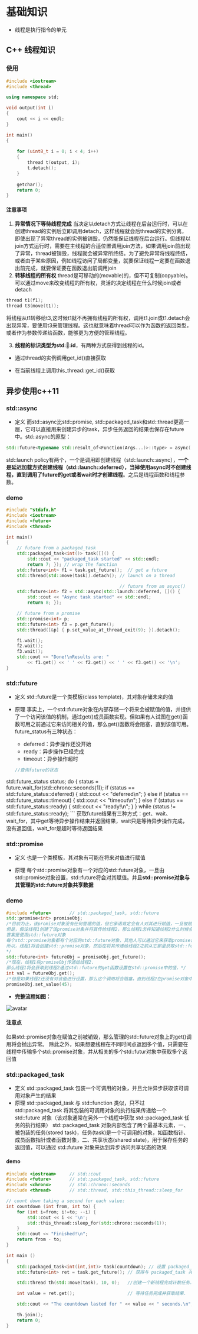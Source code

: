 # 基础知识
- 线程是执行指令的单元

## C++ 线程知识
### 使用
```C++
#include <iostream>
#include <thread>

using namespace std;

void output(int i)
{
    cout << i << endl;
}

int main()
{
    
    for (uint8_t i = 0; i < 4; i++)
    {
        thread t(output, i);
        t.detach(); 
    }
        
    getchar();
    return 0;
}
```
#### 注意事项
1. **异常情况下等待线程完成**
当决定以detach方式让线程在后台运行时，可以在创建thread的实例后立即调用detach，这样线程就会后thread的实例分离，即使出现了异常thread的实例被销毁，仍然能保证线程在后台运行。但线程以join方式运行时，需要在主线程的合适位置调用join方法，如果调用join前出现了异常，thread被销毁，线程就会被异常所终结。为了避免异常将线程终结，或者由于某些原因，例如线程访问了局部变量，就要保证线程一定要在函数退出前完成，就要保证要在函数退出前调用join
2. **转移线程的所有权**
thread是可移动的(movable)的，但不可复制(copyable)。可以通过move来改变线程的所有权，灵活的决定线程在什么时候join或者detach
```C++
thread t1(f1);
thread t3(move(t1));
```
将线程从t1转移给t3,这时候t1就不再拥有线程的所有权，调用t1.join或t1.detach会出现异常，要使用t3来管理线程。这也就意味着thread可以作为函数的返回类型，或者作为参数传递给函数，能够更为方便的管理线程。

3. **线程的标识类型为std::thread::id**，有两种方式获得到线程的id。

- 通过thread的实例调用get_id()直接获取

- 在当前线程上调用this_thread::get_id()获取

## 异步使用c++11

### std::async
- 定义
而std::async比std::promise, std::packaged_task和std::thread更高一层，它可以直接用来创建异步的task，异步任务返回的结果也保存在future中。std::async的原型：
```C++
std::future<typename std::result_of<Function(Args...)>::type> = async( std::launch policy, Function&& f, Args&&... args );
```
std::launch policy有两个，一个是调用即创建线程（std::launch::async），**一个是延迟加载方式创建线程（std::launch::deferred），当掉使用async时不创建线程，直到调用了future的get或者wait时才创建线程**。之后是线程函数和线程参数。
### demo
```C++
#include "stdafx.h"
#include <iostream>
#include <future>
#include <thread>

int main()
{
    // future from a packaged_task
    std::packaged_task<int()> task([]() { 
        std::cout << "packaged_task started" << std::endl;
        return 7; }); // wrap the function
    std::future<int> f1 = task.get_future();  // get a future
    std::thread(std::move(task)).detach(); // launch on a thread

                                           // future from an async()
    std::future<int> f2 = std::async(std::launch::deferred, []() { 
        std::cout << "Async task started" << std::endl;
        return 8; });

    // future from a promise
    std::promise<int> p;
    std::future<int> f3 = p.get_future();
    std::thread([&p] { p.set_value_at_thread_exit(9); }).detach();

    f1.wait();
    f2.wait();
    f3.wait();
    std::cout << "Done!\nResults are: "
        << f1.get() << ' ' << f2.get() << ' ' << f3.get() << '\n';
}

```

### std::future
- 定义
std::future是一个类模板(class template)，其对象存储未来的值
- 原理
事实上，一个std::future对象在内部存储一个将来会被赋值的值，并提供了一个访问该值的机制，通过get()成员函数实现。但如果有人试图在get()函数可用之前通过它来访问相关的值，那么get()函数将会阻塞，直到该值可用。
future_status有三种状态：

	- deferred：异步操作还没开始
	- ready：异步操作已经完成
	- timeout：异步操作超时
	```C++
	//查询future的状态
std::future_status status;
    do {
        status = future.wait_for(std::chrono::seconds(1));
        if (status == std::future_status::deferred) {
            std::cout << "deferred\n";
        } else if (status == std::future_status::timeout) {
            std::cout << "timeout\n";
        } else if (status == std::future_status::ready) {
            std::cout << "ready!\n";
        }
    } while (status != std::future_status::ready); 
	```
	获取future结果有三种方式：get、wait、wait_for，其中get等待异步操作结束并返回结果，wait只是等待异步操作完成，没有返回值，wait_for是超时等待返回结果
### std::promise
- 定义
  也是一个类模板，其对象有可能在将来对值进行赋值

- 原理
  每个std::promise对象有一个对应的std::future对象，一旦由std::promise对象设置，std::future将会对其赋值。并且**std::promise对象与其管理的std::future对象共享数据**
### demo
```C++
#include <future>       // std::packaged_task, std::future
std::promise<int> promiseObj;
/*目前为止，该promise对象没有任何管理的值，但它承诺肯定会有人对其进行赋值，一旦被赋值，就可以通过其管理的std::future对象来获取该值。
但是，假设线程1创建了该promise对象并将其传给线程2，那么线程1怎样知道线程2什么时候会对promise对象进行赋值呢？
答案是使用std::future对象
每个std::promise对象都有个对应的std::future对象，其他人可以通过它来获取promise设置的值。
所以，线程1将会创建std::promise对象，然后在将其传递给线程2之前从它那里获取std::future对象
*/
std::future<int> futureObj = promiseObj.get_future();
/*现在，线程1将promiseObj传递给线程2.
那么线程1将会获取到线程2通过std::future的get函数设置在std::promise中的值，*/
int val = futureObj.get();
/*但是如果线程2还没有对该值进行设置，那么这个调用将会阻塞，直到线程2在promise对象中对该值进行设置。*/
promiseObj.set_value(45);
```
- **完整流程如图：**

![avatar](thread_png/20171111173024298.png)

#### 注意点
如果std::promise对象在赋值之前被销毁，那么管理的std::future对象上的get()调用将会抛出异常。
除此之外，如果想要线程在不同时间点返回多个值，只需要在线程中传输多个std::promise对象，并从相关的多个std::futur对象中获取多个返回值

### std::packaged_task

- 定义
std::packaged_task 包装一个可调用的对象，并且允许异步获取该可调用对象产生的结果
- 原理
std::packaged_task 与 std::function 类似，只不过 std::packaged_task 将其包装的可调用对象的执行结果传递给一个 std::future 对象（该对象通常在另外一个线程中获取 std::packaged_task 任务的执行结果）
std::packaged_task 对象内部包含了两个最基本元素，一、被包装的任务(stored task)，任务(task)是一个可调用的对象，如函数指针、成员函数指针或者函数对象，二、共享状态(shared state)，用于保存任务的返回值，可以通过 std::future 对象来达到异步访问共享状态的效果

#### demo

```C++
#include <iostream>     // std::cout
#include <future>       // std::packaged_task, std::future
#include <chrono>       // std::chrono::seconds
#include <thread>       // std::thread, std::this_thread::sleep_for

// count down taking a second for each value:
int countdown (int from, int to) {
    for (int i=from; i!=to; --i) {
        std::cout << i << '\n';
        std::this_thread::sleep_for(std::chrono::seconds(1));
    }
    std::cout << "Finished!\n";
    return from - to;
}

int main ()
{
    std::packaged_task<int(int,int)> task(countdown); // 设置 packaged_task
    std::future<int> ret = task.get_future(); // 获得与 packaged_task 共享状态相关联的 future 对象.

    std::thread th(std::move(task), 10, 0);   //创建一个新线程完成计数任务.

    int value = ret.get();                    // 等待任务完成并获取结果.

    std::cout << "The countdown lasted for " << value << " seconds.\n";

    th.join();
    return 0;
}
```

